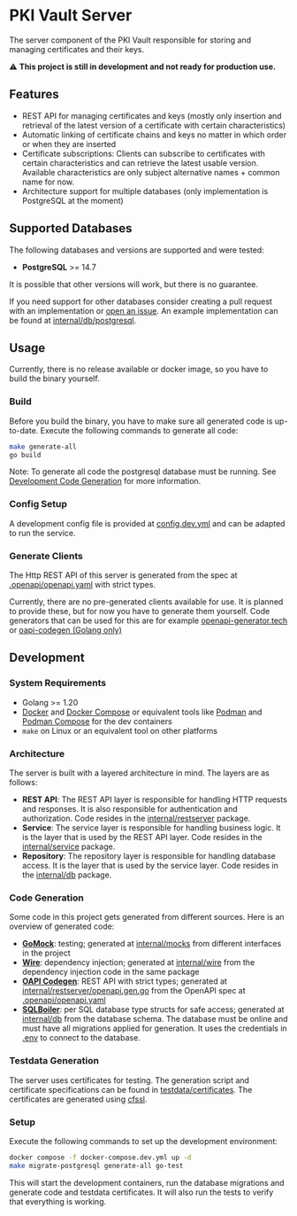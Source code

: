 # PKI Vault Server

The server component of the PKI Vault responsible for storing and managing certificates
and their keys.

:warning: **This project is still in development and not ready for production use.**

## Features

* REST API for managing certificates and keys (mostly only insertion and retrieval of the latest version of a
  certificate with certain characteristics)
* Automatic linking of certificate chains and keys no matter in which order or when they are inserted
* Certificate subscriptions: Clients can subscribe to certificates with certain characteristics and can retrieve the
  latest usable version. Available characteristics are only subject alternative names + common name for now.
* Architecture support for multiple databases (only implementation is PostgreSQL at the moment)

## Supported Databases

The following databases and versions are supported and were tested:

* **PostgreSQL** >= 14.7

It is possible that other versions will work, but there is no guarantee.

If you need support for other databases consider creating a pull request with an implementation
or [open an issue](https://github.com/pki-vault/server/issues). An example implementation can be found at
[internal/db/postgresql](internal/db/postgresql).

## Usage
Currently, there is no release available or docker image, so you have to build the binary yourself.

### Build

Before you build the binary, you have to make sure all generated code is up-to-date.
Execute the following commands to generate all code:
```sh
make generate-all
go build
```

Note: To generate all code the postgresql database must be running. See [Development Code Generation](#code-generation)
for more information.

### Config Setup

A development config file is provided at [config.dev.yml](config.dev.yml) and can be adapted to run the service.

### Generate Clients

The Http REST API of this server is generated from the spec at [.openapi/openapi.yaml](.openapi/openapi.yaml) with
strict types.

Currently, there are no pre-generated clients available for use.
It is planned to provide these, but for now you have to generate them yourself.
Code generators that can be used for this are for example
[openapi-generator.tech](https://openapi-generator.tech)
or [oapi-codegen (Golang only)](https://github.com/deepmap/oapi-codegen)

## Development

### System Requirements

* Golang >= 1.20
* [Docker](https://www.docker.com/) and [Docker Compose](https://docs.docker.com/compose/) or equivalent tools
  like [Podman](https://podman.io/) and [Podman Compose](https://github.com/containers/podman-compose) for the dev
  containers
* `make` on Linux or an equivalent tool on other platforms

### Architecture

The server is built with a layered architecture in mind. The layers are as follows:

* **REST API**: The REST API layer is responsible for handling HTTP requests and responses. It is also responsible for
  authentication and authorization. Code resides in the [internal/restserver](internal/restserver) package.
* **Service**: The service layer is responsible for handling business logic. It is the layer that is used by the REST
  API layer. Code resides in the [internal/service](internal/service) package.
* **Repository**: The repository layer is responsible for handling database access. It is the layer that is used by the
  service layer. Code resides in the [internal/db](internal/db) package.

### Code Generation

Some code in this project gets generated from different sources. Here is an overview of generated code:

* [**GoMock**](https://github.com/golang/mock): testing; generated at [internal/mocks](internal/mocks) from different
  interfaces in the project
* [**Wire**](https://github.com/google/wire): dependency injection; generated at [internal/wire](internal/wire) from the
  dependency injection code in the same package
* [**OAPI Codegen**](https://github.com/deepmap/oapi-codegen): REST API with strict types; generated
  at [internal/restserver/openapi.gen.go](internal/restserver/openapi.gen.go) from the OpenAPI spec
  at [.openapi/openapi.yaml](.openapi/openapi.yaml)
* [**SQLBoiler**](https://github.com/volatiletech/sqlboiler): per SQL database type structs for safe access; generated
  at [internal/db](internal/db) from the database schema. The database must be online and must have all migrations
  applied for generation. It uses the credentials in [.env](.env) to connect to the database.

### Testdata Generation

The server uses certificates for testing. The generation script and certificate specifications can be found in
[testdata/certificates](testdata/certificates). The certificates are generated
using [cfssl](https://github.com/cloudflare/cfssl).

### Setup

Execute the following commands to set up the development environment:

```sh
docker compose -f docker-compose.dev.yml up -d
make migrate-postgresql generate-all go-test
```

This will start the development containers, run the database migrations and generate code and testdata certificates.
It will also run the tests to verify that everything is working.